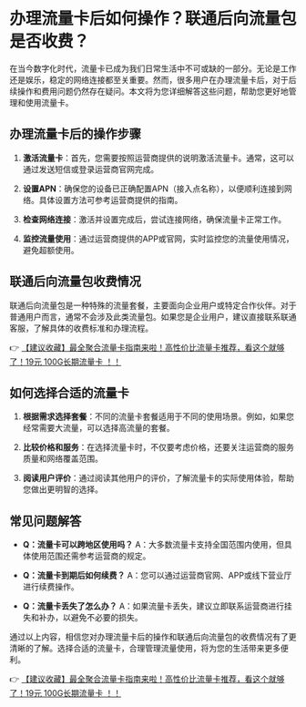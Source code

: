 # 办理流量卡后如何操作？联通后向流量包是否收费？

在当今数字化时代，流量卡已成为我们日常生活中不可或缺的一部分。无论是工作还是娱乐，稳定的网络连接都至关重要。然而，很多用户在办理流量卡后，对于后续操作和费用问题仍然存在疑问。本文将为您详细解答这些问题，帮助您更好地管理和使用流量卡。

## 办理流量卡后的操作步骤

1. **激活流量卡**：首先，您需要按照运营商提供的说明激活流量卡。通常，这可以通过发送短信或登录运营商官网完成。

2. **设置APN**：确保您的设备已正确配置APN（接入点名称），以便顺利连接到网络。具体设置方法可参考运营商提供的指南。

3. **检查网络连接**：激活并设置完成后，尝试连接网络，确保流量卡正常工作。

4. **监控流量使用**：通过运营商提供的APP或官网，实时监控您的流量使用情况，避免超额使用。

## 联通后向流量包收费情况

联通后向流量包是一种特殊的流量套餐，主要面向企业用户或特定合作伙伴。对于普通用户而言，通常不会涉及此类流量包。如果您是企业用户，建议直接联系联通客服，了解具体的收费标准和办理流程。

👉 [【建议收藏】最全聚合流量卡指南来啦！高性价比流量卡推荐，看这个就够了！19元 100G长期流量卡 ！！](https://bit.ly/Liuliangka)

## 如何选择合适的流量卡

1. **根据需求选择套餐**：不同的流量卡套餐适用于不同的使用场景。例如，如果您经常需要大流量，可以选择高流量的套餐。

2. **比较价格和服务**：在选择流量卡时，不仅要考虑价格，还要关注运营商的服务质量和网络覆盖范围。

3. **阅读用户评价**：通过阅读其他用户的评价，了解流量卡的实际使用体验，帮助您做出更明智的选择。

## 常见问题解答

- **Q：流量卡可以跨地区使用吗？**
  A：大多数流量卡支持全国范围内使用，但具体使用范围还需参考运营商的规定。

- **Q：流量卡到期后如何续费？**
  A：您可以通过运营商官网、APP或线下营业厅进行续费操作。

- **Q：流量卡丢失了怎么办？**
  A：如果流量卡丢失，建议立即联系运营商进行挂失和补办，以避免不必要的损失。

通过以上内容，相信您对办理流量卡后的操作和联通后向流量包的收费情况有了更清晰的了解。选择合适的流量卡，合理管理流量使用，将为您的生活带来更多便利。

👉 [【建议收藏】最全聚合流量卡指南来啦！高性价比流量卡推荐，看这个就够了！19元 100G长期流量卡 ！！](https://bit.ly/Liuliangka)